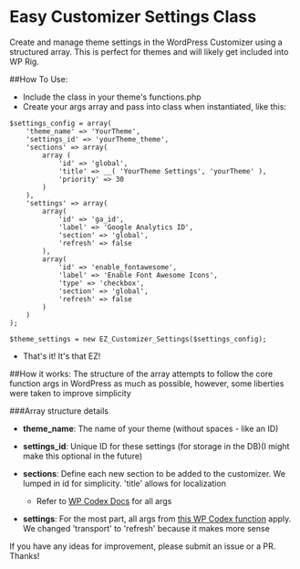 # Easy Customizer Settings Class
Create and manage theme settings in the WordPress Customizer using a structured array.
This is perfect for themes and will likely get included into WP Rig.

##How To Use: 
- Include the class in your theme's functions.php
- Create your args array and pass into class when instantiated, like this:
```
$settings_config = array(
    'theme_name' => 'YourTheme',
    'settings_id' => 'yourTheme_theme',
    'sections' => array(
        array (
            'id' => 'global',
            'title' => __( 'YourTheme Settings', 'yourTheme' ),
            'priority' => 30
        )
    ),
    'settings' => array(
        array(
            'id' => 'ga_id',
            'label' => 'Google Analytics ID',
            'section' => 'global',
            'refresh' => false
        ),
        array(
            'id' => 'enable_fontawesome',
            'label' => 'Enable Font Awesome Icons',
            'type' => 'checkbox',
            'section' => 'global',
            'refresh' => false
        )
    )
);

$theme_settings = new EZ_Customizer_Settings($settings_config);

```
- That's it! It's that EZ!

##How it works:
The structure of the array attempts to follow the core function args in WordPress
as much as possible, however, some liberties were taken to improve simplicity

###Array structure details
- **theme_name**: The name of your theme (without spaces - like an ID)
- **settings_id**: Unique ID for these settings (for storage in the DB)(I might make this optional in the future)
- **sections**: Define each new section to be added to the customizer. We lumped in id for simplicity. 'title' allows for localization
  
  - Refer to [WP Codex Docs](https://developer.wordpress.org/reference/classes/wp_customize_section/__construct/) for all args
- **settings**: For the most part, all args from [this WP Codex function](https://developer.wordpress.org/reference/classes/wp_customize_setting/__construct/) apply. We changed 'transport' to 'refresh' because it makes more sense

If you have any ideas for improvement, please submit an issue or a PR. Thanks!